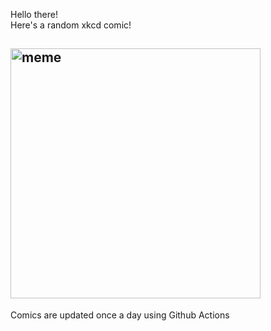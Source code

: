 Hello there! <br>Here's a random xkcd comic!<br>
## <img src="https://imgs.xkcd.com/comics/campfire_habitable_zone.png" alt="meme" width="400"/><br>
Comics are updated once a day using Github Actions